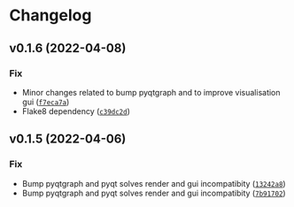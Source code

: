 # Changelog

<!--next-version-placeholder-->

## v0.1.6 (2022-04-08)
### Fix
* Minor changes related to bump pyqtgraph and to improve visualisation gui ([`f7eca7a`](https://github.com/eager-dev/eagerx_gui/commit/f7eca7a8ef841be6437f73cb92c88f37bcac2c50))
* Flake8 dependency ([`c39dc2d`](https://github.com/eager-dev/eagerx_gui/commit/c39dc2db765dabdcb1c2132d62ef358d47e186bc))

## v0.1.5 (2022-04-06)
### Fix
* Bump pyqtgraph and pyqt solves render and gui incompatibity ([`13242a8`](https://github.com/eager-dev/eagerx_gui/commit/13242a8e4ae9551901de6f4714f0f46634c7b5a6))
* Bump pyqtgraph and pyqt solves render and gui incompatibity ([`7b91702`](https://github.com/eager-dev/eagerx_gui/commit/7b91702fa9f72268ae4916380002260c99a3d2c2))
